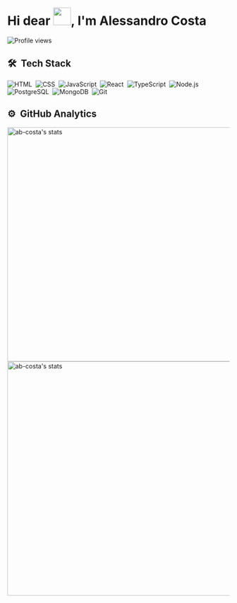 <h1 align="left">Hi dear <img src="https://raw.githubusercontent.com/KaueMarques/KaueMarques/master/hi.gif" width="40px" />, I'm Alessandro Costa</h1>

<p align="left"><img src="https://komarev.com/ghpvc/?username=ab-costa&color=yellow" alt="Profile views" /></p>

## 🛠 &nbsp;Tech Stack

![HTML](https://img.shields.io/badge/-HTML-05122A?style=flat&logo=HTML5)&nbsp;
![CSS](https://img.shields.io/badge/-CSS-05122A?style=flat&logo=CSS3&logoColor=1572B6)&nbsp;
![JavaScript](https://img.shields.io/badge/-JavaScript-05122A?style=flat&logo=Jjavascript)&nbsp;
![React](https://img.shields.io/badge/-React-05122A?style=flat&logo=react)&nbsp;
![TypeScript](https://img.shields.io/badge/-TypeScript-05122A?style=flat&logo=typescript)&nbsp;
![Node.js](https://img.shields.io/badge/-Node.js-05122A?style=flat&logo=node.js)&nbsp;
![PostgreSQL](https://img.shields.io/badge/-PostgreSQL-05122A?style=flat&logo=postgresql)&nbsp;
![MongoDB](https://img.shields.io/badge/-MongoDB-05122A?style=flat&logo=mongodb)&nbsp;
![Git](https://img.shields.io/badge/-Git-05122A?style=flat&logo=git)&nbsp;

## ⚙ &nbsp;GitHub Analytics

<p align="left">
<img width="530em" src="https://github-readme-stats.vercel.app/api?username=ab-costa&show_icons=true&theme=vision-friendly-dark" alt="ab-costa's stats" />
<img width="530em" src="https://github-readme-stats.vercel.app/api/top-langs/?username=ab-costa&layout=compact&theme=vision-friendly-dark" alt="ab-costa's stats" />
</p>


<!-- **ab-costa/ab-costa** is a ✨ _special_ ✨ repository because its `README.md` (this file) appears on your GitHub profile.

Here are some ideas to get you started:

- 🔭 I’m currently working on ...
- 🌱 I’m currently learning ...
- 👯 I’m looking to collaborate on ...
- 🤔 I’m looking for help with ...
- 💬 Ask me about ...
- 📫 How to reach me: ...
- 😄 Pronouns: ...
- ⚡ Fun fact: ... -->

